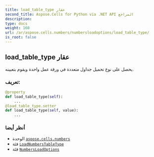 ```yaml
---
title: load_table_type عقار
second_title: Aspose.Cells for Python via .NET API المراجع
description:
type: docs
weight: 160
url: /ar/aspose.cells.numbers/numbersloadoptions/load_table_type/
is_root: false
---
```

##  load_table_type عقار

يحصل على نوع تحميل جداول متعددة في ورقة عمل واحدة ويقوم بتعيينه.
###  تعريف:
```python
@property
def load_table_type(self):
    ...
@load_table_type.setter
def load_table_type(self, value):
    ...
```

###  أنظر أيضا
* الوحدة [`aspose.cells.numbers`](../../)
* فئة [`LoadNumbersTableType`](/cells/python-net/ar/aspose.cells.numbers/loadnumberstabletype)
* فئة [`NumbersLoadOptions`](/cells/python-net/ar/aspose.cells.numbers/numbersloadoptions)
